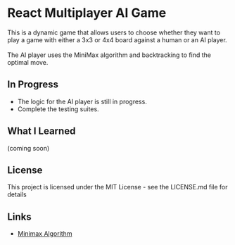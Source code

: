
# React Multiplayer AI Game
This is a dynamic game that allows users to choose whether they want to play a game with either a 3x3 or 4x4 board against a human or an AI player.
<br><br>
The AI player uses the MiniMax algorithm and backtracking to find the optimal move.

## In Progress
* The logic for the AI player is still in progress.
* Complete the testing suites.

## What I Learned
(coming soon)

## License

This project is licensed under the MIT License - see the LICENSE.md file for details

## Links
* [Minimax Algorithm](https://en.wikipedia.org/wiki/Minimax)
